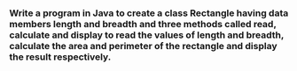 ### Write a program in Java to create a class Rectangle having data members length and breadth and three methods called read, calculate and display to read the values of length and breadth, calculate the area and perimeter of the rectangle and display the result respectively.